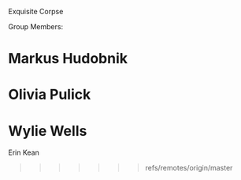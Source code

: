 Exquisite Corpse

Group Members:

Markus Hudobnik
=======
Olivia Pulick
=======
Wylie Wells
=======
Erin Kean
>>>>>>> refs/remotes/origin/master
